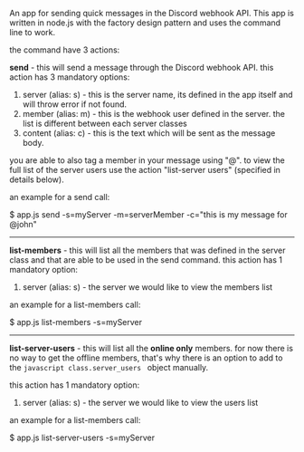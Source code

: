 
An app for sending quick messages in the Discord webhook API.
This app is written in node.js with the factory design pattern and uses the command line to work.

the command have 3 actions:

**send** - this will send a message through the Discord webhook API. this action has 3 mandatory options:
1. server (alias: s) - this is the server name, its defined in the app itself and will throw error if not found.
2. member (alias: m) - this is the webhook user defined in the server. the list is different between each server classes
3. content (alias: c) - this is the text which will be sent as the message body.

you are able to also tag a member in your message using "@".
to view the full list of the server users use the action "list-server users" (specified in details below).

an example for a send call:

$ app.js send -s=myServer -m=serverMember -c="this is my message for \@john"

______________________________________________________________________________

**list-members** - this will list all the members that was defined in the server class and that are able to be used in the send command.
this action has 1 mandatory option:
1. server (alias: s) - the server we would like to view the members list

an example for a list-members call:

$ app.js list-members -s=myServer

______________________________________________________________________________

**list-server-users** - this will list all the **online only** members. for now there is no way to get the offline members,
that's why there is an option to add to the ```javascript class.server_users ``` object manually.

this action has 1 mandatory option:
1. server (alias: s) - the server we would like to view the users list

an example for a list-members call:

$ app.js list-server-users -s=myServer
